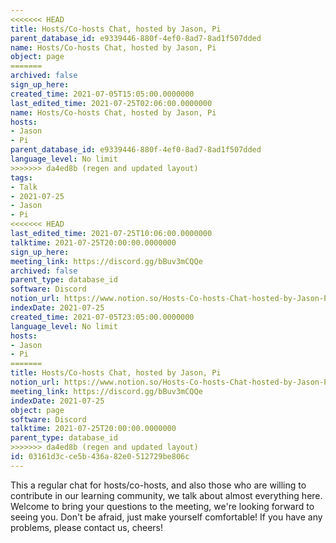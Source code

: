 ```yaml
---
<<<<<<< HEAD
title: Hosts/Co-hosts Chat, hosted by Jason, Pi
parent_database_id: e9339446-880f-4ef0-8ad7-8ad1f507dded
name: Hosts/Co-hosts Chat, hosted by Jason, Pi
object: page
=======
archived: false
sign_up_here: 
created_time: 2021-07-05T15:05:00.0000000
last_edited_time: 2021-07-25T02:06:00.0000000
name: Hosts/Co-hosts Chat, hosted by Jason, Pi
hosts:
- Jason
- Pi
parent_database_id: e9339446-880f-4ef0-8ad7-8ad1f507dded
language_level: No limit
>>>>>>> da4ed8b (regen and updated layout)
tags:
- Talk
- 2021-07-25
- Jason
- Pi
<<<<<<< HEAD
last_edited_time: 2021-07-25T10:06:00.0000000
talktime: 2021-07-25T20:00:00.0000000
sign_up_here: 
meeting_link: https://discord.gg/bBuv3mCQQe
archived: false
parent_type: database_id
software: Discord
notion_url: https://www.notion.so/Hosts-Co-hosts-Chat-hosted-by-Jason-Pi-03161d3cce5b436a82e0512729be806c
indexDate: 2021-07-25
created_time: 2021-07-05T23:05:00.0000000
language_level: No limit
hosts:
- Jason
- Pi
=======
title: Hosts/Co-hosts Chat, hosted by Jason, Pi
notion_url: https://www.notion.so/Hosts-Co-hosts-Chat-hosted-by-Jason-Pi-03161d3cce5b436a82e0512729be806c
meeting_link: https://discord.gg/bBuv3mCQQe
indexDate: 2021-07-25
object: page
software: Discord
talktime: 2021-07-25T20:00:00.0000000
parent_type: database_id
>>>>>>> da4ed8b (regen and updated layout)
id: 03161d3c-ce5b-436a-82e0-512729be806c
---
```







This a regular chat for hosts/co-hosts, and also those who are willing to contribute in our learning community, we talk about almost everything here. Welcome to bring your questions to the meeting, we're looking forward to seeing you. Don't be afraid, just make yourself comfortable!
If you have any problems, please contact us, cheers!




